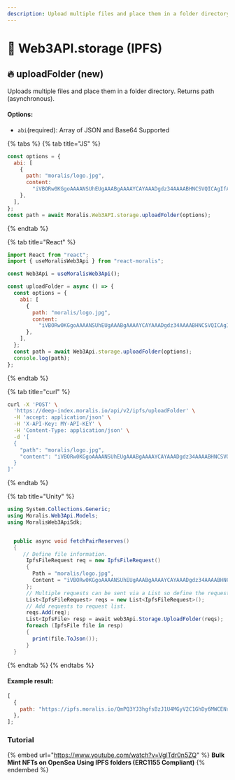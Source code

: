 ```yaml
---
description: Upload multiple files and place them in a folder directory (ERC1155 Compliant)
---
```


# 🏪 Web3API.storage (IPFS)

## 🔥 uploadFolder (new)

Uploads multiple files and place them in a folder directory. Returns path (asynchronous).

#### Options:

* `abi`(required): Array of JSON and Base64 Supported

{% tabs %}
{% tab title="JS" %}
```javascript
const options = {
  abi: [
    {
      path: "moralis/logo.jpg",
      content:
        "iVBORw0KGgoAAAANSUhEUgAAABgAAAAYCAYAAADgdz34AAAABHNCSVQICAgIfAhkiAAAAAlwSFlzAAAApgAAAKYB3X3",
    },
  ],
};
const path = await Moralis.Web3API.storage.uploadFolder(options);
```
{% endtab %}

{% tab title="React" %}
```javascript
import React from "react";
import { useMoralisWeb3Api } from "react-moralis";

const Web3Api = useMoralisWeb3Api();

const uploadFolder = async () => {
  const options = {
    abi: [
      {
        path: "moralis/logo.jpg",
        content:
          "iVBORw0KGgoAAAANSUhEUgAAABgAAAAYCAYAAADgdz34AAAABHNCSVQICAgIfAhkiAAAAAlwSFlzAAAApgAAAKYB3X3",
      },
    ],
  };
  const path = await Web3Api.storage.uploadFolder(options);
  console.log(path);
};
```
{% endtab %}

{% tab title="curl" %}
```bash
curl -X 'POST' \
  'https://deep-index.moralis.io/api/v2/ipfs/uploadFolder' \
  -H 'accept: application/json' \
  -H 'X-API-Key: MY-API-KEY' \
  -H 'Content-Type: application/json' \
  -d '[
  {
    "path": "moralis/logo.jpg",
    "content": "iVBORw0KGgoAAAANSUhEUgAAABgAAAAYCAYAAADgdz34AAAABHNCSVQICAgIfAhkiAAAAAlwSFlzAAAApgAAAKYB3X3"
  }
]'
```
{% endtab %}

{% tab title="Unity" %}
```csharp
using System.Collections.Generic;
using Moralis.Web3Api.Models;
using MoralisWeb3ApiSdk;


  public async void fetchPairReserves()
  {
     // Define file information.
      IpfsFileRequest req = new IpfsFileRequest()
      {
        Path = "moralis/logo.jpg",
        Content = "iVBORw0KGgoAAAANSUhEUgAAABgAAAAYCAYAAADgdz34AAAABHNCSVQICAgIfAhkiAAAAAlwSFlzAAAApgAAAKYB3X3"
      };
      // Multiple requests can be sent via a List so define the request list.
      List<IpfsFileRequest> reqs = new List<IpfsFileRequest>();
      // Add requests to request list.
      reqs.Add(req);
      List<IpfsFile> resp = await web3Api.Storage.UploadFolder(reqs);
      foreach (IpfsFile file in resp)
      {
        print(file.ToJson());
      }
  }
```
{% endtab %}
{% endtabs %}

#### Example result:

```javascript
[
  {
    path: "https://ipfs.moralis.io/QmPQ3YJ3hgfsBzJ1U4MGyV2C1GhDy6MWCENr1qMdMpKVnY/moralis/logo.jpg",
  },
];
```

### Tutorial

{% embed url="https://www.youtube.com/watch?v=VglTdr0n5ZQ" %}
**Bulk Mint NFTs on OpenSea Using IPFS folders (ERC1155 Compliant)**
{% endembed %}
